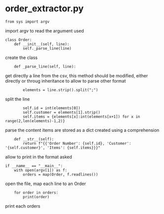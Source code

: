 # order_extractor.py
```
from sys import argv
```
import argv to read the argument used
```
class Order:
    def __init__(self, line):
        self._parse_line(line)
```
create the class
```
    def _parse_line(self, line):
```
get directly a line from the csv, this method should be modified, either directly or throug inheritance to allow to parse other format
```
        elements = line.strip().split(";")
```
split the line
```
        self.id = int(elements[0])
        self.customer = elements[1].strip()
        self.items = {elements[x]:int(elements[x+1]) for x in range(2,len(elements)-1,2)}
```
parse the content
items are stored as a dict created using a comprehension
```
    def __str__(self):
        return f"{{'Order Number': {self.id}, 'Customer': '{self.customer}', 'Items': {self.items}}}"
```
allow to print in the format asked
```  
if __name__ == "__main__": 
    with open(argv[1]) as f:
        orders = map(Order, f.readlines())
```
open the file, map each line to an Order
```
    for order in orders:
        print(order)
```
print each orders